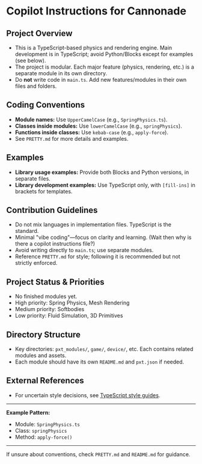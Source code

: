 # Copilot Instructions for Cannonade

## Project Overview
- This is a TypeScript-based physics and rendering engine. Main development is in TypeScript; avoid Python/Blocks except for examples (see below).
- The project is modular. Each major feature (physics, rendering, etc.) is a separate module in its own directory.
- Do **not** write code in `main.ts`. Add new features/modules in their own files and folders.

## Coding Conventions
- **Module names:** Use `UpperCamelCase` (e.g., `SpringPhysics.ts`).
- **Classes inside modules:** Use `lowerCamelCase` (e.g., `springPhysics`).
- **Functions inside classes:** Use `kebab-case` (e.g., `apply-force`).
- See `PRETTY.md` for more details and examples.

## Examples
- **Library usage examples:** Provide both Blocks and Python versions, in separate files.
- **Library development examples:** Use TypeScript only, with `[fill-ins]` in brackets for templates.

## Contribution Guidelines
- Do not mix languages in implementation files. TypeScript is the standard.
- Minimal "vibe coding"—focus on clarity and learning. (Wait then why is there a copilot instructions file?)
- Avoid writing directly to `main.ts`; use separate modules.
- Reference `PRETTY.md` for style; following it is recommended but not strictly enforced.

## Project Status & Priorities
- No finished modules yet.
- High priority: Spring Physics, Mesh Rendering
- Medium priority: Softbodies
- Low priority: Fluid Simulation, 3D Primitives

## Directory Structure
- Key directories: `pxt_modules/`, `game/`, `device/`, etc. Each contains related modules and assets.
- Each module should have its own `README.md` and `pxt.json` if needed.

## External References
- For uncertain style decisions, see [TypeScript style guides](https://ts.dev/style/).

---
**Example Pattern:**
- Module: `SpringPhysics.ts`
- Class: `springPhysics`
- Method: `apply-force()`

---
If unsure about conventions, check `PRETTY.md` and `README.md` for guidance.
